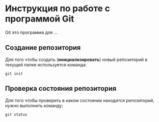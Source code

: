 # Инструкция по работе с программой Git

Git это программа для ...

## Создание репозитория 

Для того чтобы создать (**инициализировать**) новый репозиторий в текущей папке используется команда:

    git init

## Проверка состояния репозитория
Для того чтобы проверить в каком состоянии находится репозиторий, нужно выполнить команду:

    git status
